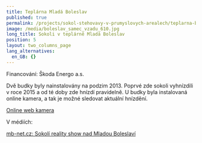 ```yaml
---
title: Teplárna Mladá Boleslav
published: true
permalink: /projects/sokol-stehovavy-v-prumyslovych-arealech/teplarna-boleslav
image: /media/boleslav_samec_vzadu_610.jpg
long_title: Sokoli v teplárně Mladá Boleslav
position: 5
layout: two_columns_page
lang_alternatives:
  en_GB: {}
---
```

Financování: Škoda Energo a.s.

Dvě budky byly nainstalovány na podzim 2013. Poprvé zde sokoli vyhnízdili v roce 2015 a od té doby zde hnízdí pravidelně. U budky byla instalovaná online kamera, a tak je možné sledovat aktuální hnízdění.



[Online web kamera](https://www.sko-energo.cz/cs/sokoli/)



V médiích:

[mb-net.cz: Sokolí reality show nad Mladou Boleslaví](mb-net.cz/sokoli-reality-show-nad-mladou-boleslavi/d-49872)
